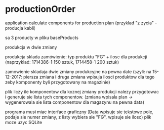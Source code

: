 # productionOrder
application calculate components for production plan
(przyklad "z zycia" - producja kabli)

sa 3 producty w pliku baseProducts

produkcja w dwie zmiany

produkcja sklada zamówienie: typ produktu "FG" + ilosc dla produkcji (naprzyklad: 1714386-1 150 sztuk, 1714458-1 200 sztuk)

zamowienie skladaja dwie zmiany produkcyjne na pewna date (szyli: na 15-12-2017: piersza zmiana i druga zmiana wpisuja ilosci produktow dla tego zeby komponenty byli przygotowany na magazinie)

plik liczy ile komponentow dla koznej zmiany produkcji nalezy przygotowac i generuje sie lista tych componentow. (zmiana wpisala plan -> wygenerowala sie lista componentow dla magazynu na pewna data)

programa musi miac interface graficzny (Data wpisuje sie tekstowe pole, podaje sie numer zmiany, z listy wybiera sie "FG", wpisuje sie ilosc)
plik moze uzyc SQLite
